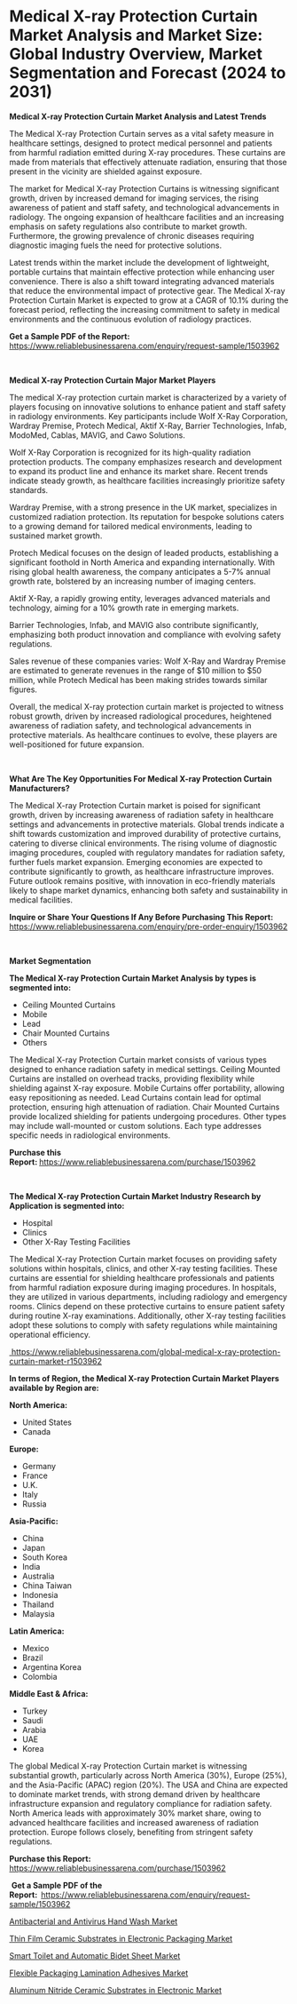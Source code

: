 <p><h1>Medical X-ray Protection Curtain Market Analysis and Market Size: Global Industry Overview, Market Segmentation and Forecast (2024 to 2031)</h1></p><p><strong>Medical X-ray Protection Curtain Market Analysis and Latest Trends</strong></p>
<p><p>The Medical X-ray Protection Curtain serves as a vital safety measure in healthcare settings, designed to protect medical personnel and patients from harmful radiation emitted during X-ray procedures. These curtains are made from materials that effectively attenuate radiation, ensuring that those present in the vicinity are shielded against exposure. </p><p>The market for Medical X-ray Protection Curtains is witnessing significant growth, driven by increased demand for imaging services, the rising awareness of patient and staff safety, and technological advancements in radiology. The ongoing expansion of healthcare facilities and an increasing emphasis on safety regulations also contribute to market growth. Furthermore, the growing prevalence of chronic diseases requiring diagnostic imaging fuels the need for protective solutions.</p><p>Latest trends within the market include the development of lightweight, portable curtains that maintain effective protection while enhancing user convenience. There is also a shift toward integrating advanced materials that reduce the environmental impact of protective gear. The Medical X-ray Protection Curtain Market is expected to grow at a CAGR of 10.1% during the forecast period, reflecting the increasing commitment to safety in medical environments and the continuous evolution of radiology practices.</p></p>
<p><strong>Get a Sample PDF of the Report:&nbsp;</strong> <a href="https://www.reliablebusinessarena.com/enquiry/request-sample/1503962?utm_campaign=1766&utm_medium=2&utm_source=Github&utm_content=ia&utm_term=08122024&utm_id=medical-x-ray-protection-curtain">https://www.reliablebusinessarena.com/enquiry/request-sample/1503962</a></p>
<p>&nbsp;</p>
<p><strong>Medical X-ray Protection Curtain Major Market Players</strong></p>
<p><p>The medical X-ray protection curtain market is characterized by a variety of players focusing on innovative solutions to enhance patient and staff safety in radiology environments. Key participants include Wolf X-Ray Corporation, Wardray Premise, Protech Medical, Aktif X-Ray, Barrier Technologies, Infab, ModoMed, Cablas, MAVIG, and Cawo Solutions.</p><p>Wolf X-Ray Corporation is recognized for its high-quality radiation protection products. The company emphasizes research and development to expand its product line and enhance its market share. Recent trends indicate steady growth, as healthcare facilities increasingly prioritize safety standards.</p><p>Wardray Premise, with a strong presence in the UK market, specializes in customized radiation protection. Its reputation for bespoke solutions caters to a growing demand for tailored medical environments, leading to sustained market growth.</p><p>Protech Medical focuses on the design of leaded products, establishing a significant foothold in North America and expanding internationally. With rising global health awareness, the company anticipates a 5-7% annual growth rate, bolstered by an increasing number of imaging centers.</p><p>Aktif X-Ray, a rapidly growing entity, leverages advanced materials and technology, aiming for a 10% growth rate in emerging markets. </p><p>Barrier Technologies, Infab, and MAVIG also contribute significantly, emphasizing both product innovation and compliance with evolving safety regulations. </p><p>Sales revenue of these companies varies: Wolf X-Ray and Wardray Premise are estimated to generate revenues in the range of $10 million to $50 million, while Protech Medical has been making strides towards similar figures.</p><p>Overall, the medical X-ray protection curtain market is projected to witness robust growth, driven by increased radiological procedures, heightened awareness of radiation safety, and technological advancements in protective materials. As healthcare continues to evolve, these players are well-positioned for future expansion.</p></p>
<p>&nbsp;</p>
<p><strong>What Are The Key Opportunities For Medical X-ray Protection Curtain Manufacturers?</strong></p>
<p><p>The Medical X-ray Protection Curtain market is poised for significant growth, driven by increasing awareness of radiation safety in healthcare settings and advancements in protective materials. Global trends indicate a shift towards customization and improved durability of protective curtains, catering to diverse clinical environments. The rising volume of diagnostic imaging procedures, coupled with regulatory mandates for radiation safety, further fuels market expansion. Emerging economies are expected to contribute significantly to growth, as healthcare infrastructure improves. Future outlook remains positive, with innovation in eco-friendly materials likely to shape market dynamics, enhancing both safety and sustainability in medical facilities.</p></p>
<p><strong>Inquire or Share Your Questions If Any Before Purchasing This Report:</strong> <a href="https://www.reliablebusinessarena.com/enquiry/pre-order-enquiry/1503962?utm_campaign=1766&utm_medium=2&utm_source=Github&utm_content=ia&utm_term=08122024&utm_id=medical-x-ray-protection-curtain">https://www.reliablebusinessarena.com/enquiry/pre-order-enquiry/1503962</a></p>
<p>&nbsp;</p>
<p><strong>Market Segmentation</strong></p>
<p><strong>The Medical X-ray Protection Curtain Market Analysis by types is segmented into:</strong></p>
<p><ul><li>Ceiling Mounted Curtains</li><li>Mobile</li><li>Lead</li><li>Chair Mounted Curtains</li><li>Others</li></ul></p>
<p><p>The Medical X-ray Protection Curtain market consists of various types designed to enhance radiation safety in medical settings. Ceiling Mounted Curtains are installed on overhead tracks, providing flexibility while shielding against X-ray exposure. Mobile Curtains offer portability, allowing easy repositioning as needed. Lead Curtains contain lead for optimal protection, ensuring high attenuation of radiation. Chair Mounted Curtains provide localized shielding for patients undergoing procedures. Other types may include wall-mounted or custom solutions. Each type addresses specific needs in radiological environments.</p></p>
<p><strong>Purchase this Report:&nbsp;</strong><a href="https://www.reliablebusinessarena.com/purchase/1503962?utm_campaign=1766&utm_medium=2&utm_source=Github&utm_content=ia&utm_term=08122024&utm_id=medical-x-ray-protection-curtain">https://www.reliablebusinessarena.com/purchase/1503962</a></p>
<p>&nbsp;</p>
<p><strong>The Medical X-ray Protection Curtain Market Industry Research by Application is segmented into:</strong></p>
<p><ul><li>Hospital</li><li>Clinics</li><li>Other X-Ray Testing Facilities</li></ul></p>
<p><p>The Medical X-ray Protection Curtain market focuses on providing safety solutions within hospitals, clinics, and other X-ray testing facilities. These curtains are essential for shielding healthcare professionals and patients from harmful radiation exposure during imaging procedures. In hospitals, they are utilized in various departments, including radiology and emergency rooms. Clinics depend on these protective curtains to ensure patient safety during routine X-ray examinations. Additionally, other X-ray testing facilities adopt these solutions to comply with safety regulations while maintaining operational efficiency.</p></p>
<p><a href="https://www.reliablebusinessarena.com/global-medical-x-ray-protection-curtain-market-r1503962?utm_campaign=1766&utm_medium=2&utm_source=Github&utm_content=ia&utm_term=08122024&utm_id=medical-x-ray-protection-curtain">&nbsp;https://www.reliablebusinessarena.com/global-medical-x-ray-protection-curtain-market-r1503962</a></p>
<p><strong>In terms of Region, the Medical X-ray Protection Curtain Market Players available by Region are:</strong></p>
<p>
    <p> <strong> North America: </strong>
        <ul>
            <li>United States</li>
            <li>Canada</li>
        </ul>
        </p> 
    <p> <strong> Europe: </strong>
        <ul>
            <li>Germany</li>
            <li>France</li>
            <li>U.K.</li>
            <li>Italy</li>
            <li>Russia</li>
        </ul>
        </p> 
    <p> <strong> Asia-Pacific: </strong>
        <ul>
            <li>China</li>
            <li>Japan</li>
            <li>South Korea</li>
            <li>India</li>
            <li>Australia</li>
            <li>China Taiwan</li>
            <li>Indonesia</li>
            <li>Thailand</li>
            <li>Malaysia</li>
        </ul>
        </p> 
    <p> <strong> Latin America: </strong>
        <ul>
            <li>Mexico</li>
            <li>Brazil</li>
            <li>Argentina Korea</li>
            <li>Colombia</li>
        </ul>
        </p> 
    <p> <strong> Middle East & Africa: </strong>
        <ul>
            <li>Turkey</li>
            <li>Saudi</li>
            <li>Arabia</li>
            <li>UAE</li>
            <li>Korea</li>
        </ul>
    </p>
    </p>
<p><p>The global Medical X-ray Protection Curtain market is witnessing substantial growth, particularly across North America (30%), Europe (25%), and the Asia-Pacific (APAC) region (20%). The USA and China are expected to dominate market trends, with strong demand driven by healthcare infrastructure expansion and regulatory compliance for radiation safety. North America leads with approximately 30% market share, owing to advanced healthcare facilities and increased awareness of radiation protection. Europe follows closely, benefiting from stringent safety regulations.</p></p>
<p><strong>Purchase this Report: </strong><a href="https://www.reliablebusinessarena.com/purchase/1503962?utm_campaign=1766&utm_medium=2&utm_source=Github&utm_content=ia&utm_term=08122024&utm_id=medical-x-ray-protection-curtain">https://www.reliablebusinessarena.com/purchase/1503962</a></p>
<p>&nbsp;<strong>Get a Sample PDF of the Report:&nbsp;&nbsp;</strong><a href="https://www.reliablebusinessarena.com/enquiry/request-sample/1503962?utm_campaign=1766&utm_medium=2&utm_source=Github&utm_content=ia&utm_term=08122024&utm_id=medical-x-ray-protection-curtain">https://www.reliablebusinessarena.com/enquiry/request-sample/1503962</a></p>
<p><strong></strong></p>
<p><p><a href="https://www.linkedin.com/pulse/compreh-proposis-fbaif?utm_campaign=1766&utm_medium=2&utm_source=Github&utm_content=ia&utm_term=08122024&utm_id=medical-x-ray-protection-curtain">Antibacterial and Antivirus Hand Wash Market</a></p><p><a href="https://www.linkedin.com/pulse/t-insight-dial-ziosf?utm_campaign=1766&utm_medium=2&utm_source=Github&utm_content=ia&utm_term=08122024&utm_id=medical-x-ray-protection-curtain">Thin Film Ceramic Substrates in Electronic Packaging Market</a></p><p><a href="https://www.linkedin.com/pulse/the-hashub-gdiff?utm_campaign=1766&utm_medium=2&utm_source=Github&utm_content=ia&utm_term=08122024&utm_id=medical-x-ray-protection-curtain">Smart Toilet and Automatic Bidet Sheet Market</a></p><p><a href="https://www.linkedin.com/pulse/flexible-packaging-lamination-adhesives-market-analysis-eiibe?utm_campaign=1766&utm_medium=2&utm_source=Github&utm_content=ia&utm_term=08122024&utm_id=medical-x-ray-protection-curtain">Flexible Packaging Lamination Adhesives Market</a></p><p><a href="https://www.linkedin.com/pulse/global-aluminum-nitride-ceramic-substrates-electronic-market-yry0f?utm_campaign=1766&utm_medium=2&utm_source=Github&utm_content=ia&utm_term=08122024&utm_id=medical-x-ray-protection-curtain">Aluminum Nitride Ceramic Substrates in Electronic Market</a></p></p>